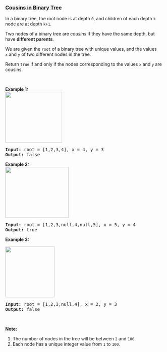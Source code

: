 ### [Cousins in Binary Tree](https://leetcode.com/problems/cousins-in-binary-tree)

<p>In a binary tree, the root node is at depth <code>0</code>, and children of each depth <code>k</code> node are at depth <code>k+1</code>.</p>

<p>Two nodes of a binary tree are <em>cousins</em> if they have the same depth, but have <strong>different parents</strong>.</p>

<p>We are given the <code>root</code> of a binary tree with unique values, and the values <code>x</code>&nbsp;and <code>y</code>&nbsp;of two different nodes in the tree.</p>

<p>Return&nbsp;<code>true</code>&nbsp;if and only if the nodes corresponding to the values <code>x</code> and <code>y</code> are cousins.</p>

<p>&nbsp;</p>

<p><strong>Example 1:<br />
<img alt="" src="https://assets.leetcode.com/uploads/2019/02/12/q1248-01.png" style="width: 180px; height: 160px;" /></strong></p>

<pre>
<strong>Input: </strong>root = <span id="example-input-1-1">[1,2,3,4]</span>, x = <span id="example-input-1-2">4</span>, y = <span id="example-input-1-3">3</span>
<strong>Output: </strong><span id="example-output-1">false</span>
</pre>

<div>
<p><strong>Example 2:<br />
<img alt="" src="https://assets.leetcode.com/uploads/2019/02/12/q1248-02.png" style="width: 201px; height: 160px;" /></strong></p>

<pre>
<strong>Input: </strong>root = <span id="example-input-2-1">[1,2,3,null,4,null,5]</span>, x = <span id="example-input-2-2">5</span>, y = <span id="example-input-2-3">4</span>
<strong>Output: </strong><span id="example-output-2">true</span>
</pre>

<div>
<p><strong>Example 3:</strong></p>

<p><strong><img alt="" src="https://assets.leetcode.com/uploads/2019/02/13/q1248-03.png" style="width: 156px; height: 160px;" /></strong></p>

<pre>
<strong>Input: </strong>root = <span id="example-input-3-1">[1,2,3,null,4]</span>, x = 2, y = 3
<strong>Output: </strong><span id="example-output-3">false</span></pre>

<p>&nbsp;</p>
</div>
</div>

<p><strong>Note:</strong></p>

<ol>
	<li>The number of nodes in the tree will be between <code>2</code> and <code>100</code>.</li>
	<li>Each node has a unique integer value from <code>1</code> to <code>100</code>.</li>
</ol>

<div>
<div>
<div>&nbsp;</div>
</div>
</div>